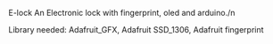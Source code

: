 E-lock
An Electronic lock with fingerprint, oled and arduino./n

Library needed: Adafruit_GFX, Adafruit SSD_1306, Adafruit fingerprint

